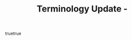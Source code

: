---
name: Update to Dict
about: Create a report to help us improve
title: 'Terminology Update - '
labels: 'dict.txt'
assignees: ''
body:
  - type: markdown
    attributes:
      value: "Intro text"
  - type: dropdown
    id: download
    attributes:
      label: How did you download the software?
      options:
        - Built from source
        - Homebrew
        - MacPorts
        - apt-get
      default: 0
    validations:
      required: true
---